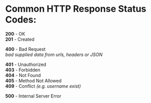 # Common HTTP Response Status Codes:  
__200__ - OK  
__201__ - Created  

__400__ - Bad Request  
_bad supplied data from urls, headers or JSON_  


__401__ - Unauthorized  
__403__ - Forbidden  
__404__ - Not Found    
__405__ - Method Not Allowed  
__409__ - Conflict _(e.g. username exist)_    

__500__ - Internal Server Error  

